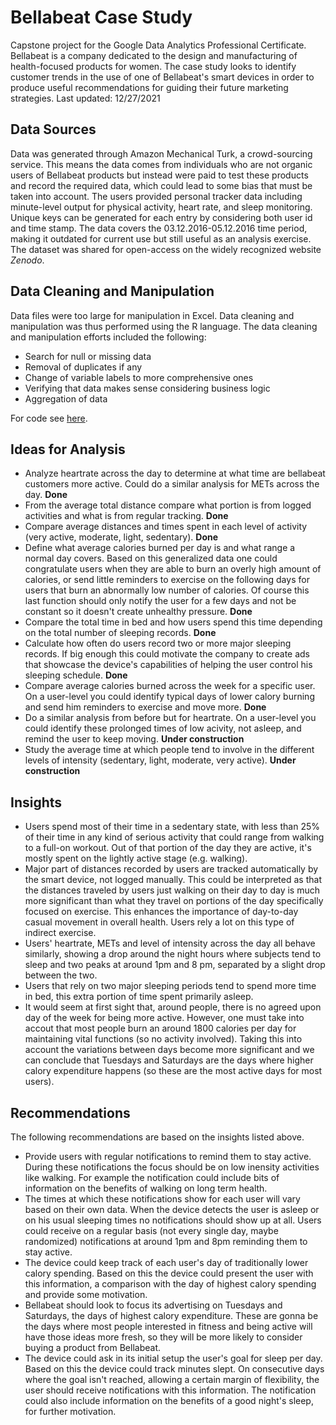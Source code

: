 # Bellabeat Case Study
Capstone project for the Google Data Analytics Professional Certificate. Bellabeat is a company dedicated to the design and manufacturing of health-focused products for women. The case study looks to identify customer trends in the use of one of Bellabeat's smart devices in order to produce useful recommendations for guiding their future marketing strategies.
Last updated: 12/27/2021

## Data Sources

Data was generated through Amazon Mechanical Turk, a crowd-sourcing service. This means the data comes from individuals who are not organic users of Bellabeat products but instead were paid to test these products and record the required data, which could lead to some bias that must be taken into account. The users provided personal tracker data including minute-level output for physical activity, heart rate, and sleep monitoring. Unique keys can be generated for each entry by considering both user id and time stamp. The data covers the 03.12.2016-05.12.2016 time period, making it outdated for current use but still useful as an analysis exercise. The dataset was shared for open-access on the widely recognized website *Zenodo*.

## Data Cleaning and Manipulation

Data files were too large for manipulation in Excel. Data cleaning and manipulation was thus performed using the R language. The data cleaning and manipulation efforts included the following:
* Search for null or missing data
* Removal of duplicates if any
* Change of variable labels to more comprehensive ones
* Verifying that data makes sense considering business logic
* Aggregation of data

For code see [here](https://github.com/jubervar/Google-Capstone-Project/blob/master/data_cleaning.r).

## Ideas for Analysis

* Analyze heartrate across the day to determine at what time are bellabeat customers more active. Could do a similar analysis for METs across the day. **Done**
* From the average total distance compare what portion is from logged activities and what is from regular tracking. **Done**
* Compare average distances and times spent in each level of activity (very active, moderate, light, sedentary). **Done**
* Define what average calories burned per day is and what range a normal day covers. Based on this generalized data one could congratulate users when they are able to burn an overly high amount of calories, or send little reminders to exercise on the following days for users that burn an abnormally low number of calories. Of course this last function should only notify the user for a few days and not be constant so it doesn't create unhealthy pressure. **Done**
* Compare the total time in bed and how users spend this time depending on the total number of sleeping records. **Done**
* Calculate how often do users record two or more major sleeping records. If big enough this could motivate the company to create ads that showcase the device's capabilities of helping the user control his sleeping schedule. **Done**
* Compare average calories burned across the week for a specific user. On a user-level you could identify typical days of lower calory burning and send him reminders to exercise and move more. **Done**
* Do a similar analysis from before but for heartrate. On a user-level you could identify these prolonged times of low acivity, not asleep, and remind the user to keep moving. **Under construction**
* Study the average time at which people tend to involve in the different levels of intensity (sedentary, light, moderate, very active). **Under construction**

## Insights

* Users spend most of their time in a sedentary state, with less than 25% of their time in any kind of serious activity that could range from walking to a full-on workout. Out of that portion of the day they are active, it's mostly spent on the lightly active stage (e.g. walking).
* Major part of distances recorded by users are tracked automatically by the smart device, not logged manually. This could be interpreted as that the distances traveled by users just walking on their day to day is much more significant than what they travel on portions of the day specifically focused on exercise. This enhances the importance of day-to-day casual movement in overall health. Users rely a lot on this type of indirect exercise.
* Users' heartrate, METs and level of intensity across the day all behave similarly, showing a drop around the night hours where subjects tend to sleep and two peaks at around 1pm and 8 pm, separated by a slight drop between the two.
* Users that rely on two major sleeping periods tend to spend more time in bed, this extra portion of time spent primarily asleep.
* It would seem at first sight that, around people, there is no agreed upon day of the week for being more active. However, one must take into accout that most people burn an around 1800 calories per day for maintaining vital functions (so no activity involved). Taking this into account the variations between days become more significant and we can conclude that Tuesdays and Saturdays are the days where higher calory expenditure happens (so these are the most active days for most users).

## Recommendations

The following recommendations are based on the insights listed above.

* Provide users with regular notifications to remind them to stay active. During these notifications the focus should be on low inensity activities like walking. For example the notification could include bits of information on the benefits of walking on long term health.
* The times at which these notifications show for each user will vary based on their own data. When the device detects the user is asleep or on his usual sleeping times no notifications should show up at all. Users could receive on a regular basis (not every single day, maybe randomized) notifications at around 1pm and 8pm reminding them to stay active.
* The device could keep track of each user's day of traditionally lower calory spending. Based on this the device could present the user with this information, a comparison with the day of highest calory spending and provide some motivation.
* Bellabeat should look to focus its advertising on Tuesdays and Saturdays, the days of highest calory expenditure. These are gonna be the days where most people interested in fitness and being active will have those ideas more fresh, so they will be more likely to consider buying a product from Bellabeat.
* The device could ask in its initial setup the user's goal for sleep per day. Based on this the device could track minutes slept. On consecutive days where the goal isn't reached, allowing a certain margin of flexibility, the user should receive notifications with this information. The notification could also include information on the benefits of a good night's sleep, for further motivation.
